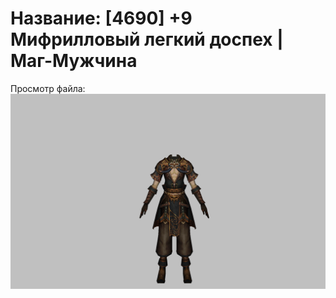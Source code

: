 # Название: [4690] +9 Мифрилловый легкий доспех | Маг-Мужчина

Просмотр файла:
![p040021.png](p040021.png)